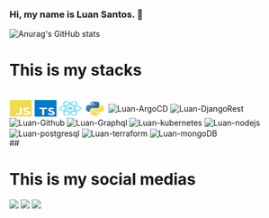 ### Hi, my name is Luan Santos. 👋

![Anurag's GitHub stats](https://github-readme-stats.vercel.app/api?username=luansantosdevpy&show=reviews,discussions_started,discussions_answered,prs_merged,prs_merged_percentage&theme=radical)

# This is my stacks

<div style="display: inline_block"><br>
  <img align="center" alt="Luan-Js" height="30" width="40" src="https://raw.githubusercontent.com/devicons/devicon/master/icons/javascript/javascript-plain.svg">
  <img align="center" alt="Luan-Ts" height="30" width="40" src="https://raw.githubusercontent.com/devicons/devicon/master/icons/typescript/typescript-plain.svg">
  <img align="center" alt="Luan-React" height="30" width="40" src="https://raw.githubusercontent.com/devicons/devicon/master/icons/react/react-original.svg">
  <img align="center" alt="Luan-Python" height="30" width="40" src="https://raw.githubusercontent.com/devicons/devicon/master/icons/python/python-original.svg">
  <img align="center" alt="Luan-ArgoCD" height="30" width="40" src="https://cdn.jsdelivr.net/gh/devicons/devicon@latest/icons/argocd/argocd-original-wordmark.svg">
  <img align="center" alt="Luan-DjangoRest" height="30" width="40" src="https://cdn.jsdelivr.net/gh/devicons/devicon@latest/icons/djangorest/djangorest-original.svg">
  <img align="center" alt="Luan-Github" height="30" width="40" src="https://cdn.jsdelivr.net/gh/devicons/devicon@latest/icons/github/github-original-wordmark.svg">
  <img align="center" alt="Luan-Graphql" height="30" width="40" src="https://cdn.jsdelivr.net/gh/devicons/devicon@latest/icons/graphql/graphql-plain.svg">
  <img align="center" alt="Luan-kubernetes" height="30" width="40" src="https://cdn.jsdelivr.net/gh/devicons/devicon@latest/icons/kubernetes/kubernetes-original-wordmark.svg">
  <img align="center" alt="Luan-nodejs" height="30" width="40" src="https://cdn.jsdelivr.net/gh/devicons/devicon@latest/icons/nodejs/nodejs-original-wordmark.svg">
  <img align="center" alt="Luan-postgresql" height="30" width="40" src="https://cdn.jsdelivr.net/gh/devicons/devicon@latest/icons/postgresql/postgresql-original-wordmark.svg">
  <img align="center" alt="Luan-terraform" height="30" width="40" src="https://cdn.jsdelivr.net/gh/devicons/devicon@latest/icons/terraform/terraform-original-wordmark.svg">
  <img align="center" alt="Luan-mongoDB" height="30" width="40" src="https://cdn.jsdelivr.net/gh/devicons/devicon@latest/icons/mongodb/mongodb-original.svg">
</div>
  ##

 # This is my social medias
 
<div> 
  <a href="https://instagram.com/luansantos_dev" target="_blank"><img src="https://img.shields.io/badge/-Instagram-%23E4405F?style=for-the-badge&logo=instagram&logoColor=white" target="_blank"></a>
  <a href = "mailto:luansantosdev.py@gmail.com"><img src="https://img.shields.io/badge/-Gmail-%23333?style=for-the-badge&logo=gmail&logoColor=white" target="_blank"></a>
  <a href="https://www.linkedin.com/in/luan-santos-ba78ba260" target="_blank"><img src="https://img.shields.io/badge/-LinkedIn-%230077B5?style=for-the-badge&logo=linkedin&logoColor=white" target="_blank"></a> 
</div>
